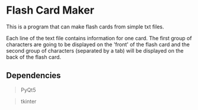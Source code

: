 # Flash Card Maker

This is a program that can make flash cards from simple txt files.

Each line of the text file contains information for one card. The first group of characters are going to be displayed on the 'front' of the flash card and the second group of characters (separated by a tab) will be displayed on the back of the flash card. 

## Dependencies
>PyQt5

>tkinter

